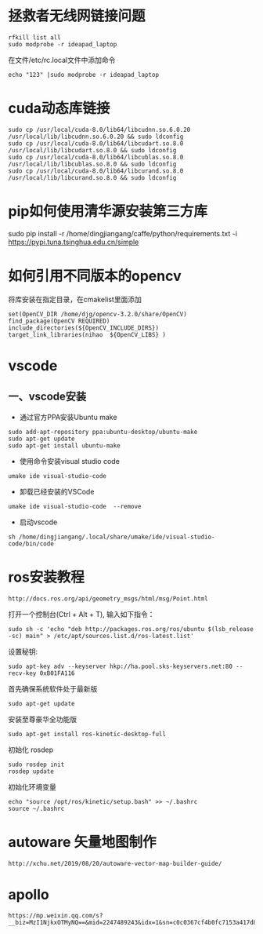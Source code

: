 # 拯救者无线网链接问题 
``` 
rfkill list all  
sudo modprobe -r ideapad_laptop 
```
在文件/etc/rc.local文件中添加命令
```
echo "123" |sudo modprobe -r ideapad_laptop
```

# cuda动态库链接 
```  
sudo cp /usr/local/cuda-8.0/lib64/libcudnn.so.6.0.20 /usr/local/lib/libcudnn.so.6.0.20 && sudo ldconfig  
sudo cp /usr/local/cuda-8.0/lib64/libcudart.so.8.0 /usr/local/lib/libcudart.so.8.0 && sudo ldconfig  
sudo cp /usr/local/cuda-8.0/lib64/libcublas.so.8.0 /usr/local/lib/libcublas.so.8.0 && sudo ldconfig  
sudo cp /usr/local/cuda-8.0/lib64/libcurand.so.8.0 /usr/local/lib/libcurand.so.8.0 && sudo ldconfig  
```  
# pip如何使用清华源安装第三方库
sudo pip install -r /home/dingjiangang/caffe/python/requirements.txt -i https://pypi.tuna.tsinghua.edu.cn/simple    

# 如何引用不同版本的opencv  
将库安装在指定目录，在cmakelist里面添加  
```  
set(OpenCV_DIR /home/djg/opencv-3.2.0/share/OpenCV)   
find_package(OpenCV REQUIRED)   
include_directories(${OpenCV_INCLUDE_DIRS})   
target_link_libraries(nihao  ${OpenCV_LIBS} ) 
```   

# vscode  
## 一、vscode安装  
+ 通过官方PPA安装Ubuntu make  
```
sudo add-apt-repository ppa:ubuntu-desktop/ubuntu-make  
sudo apt-get update  
sudo apt-get install ubuntu-make  
```
- 使用命令安装visual studio code 
```  
umake ide visual-studio-code  
``` 
- 卸载已经安装的VSCode  
```
umake ide visual-studio-code  --remove 
``` 
- 启动vscode
``` 
sh /home/dingjiangang/.local/share/umake/ide/visual-studio-code/bin/code  
``` 
# ros安装教程 
```
http://docs.ros.org/api/geometry_msgs/html/msg/Point.html
```
打开一个控制台(Ctrl + Alt + T), 输入如下指令：  
```  
sudo sh -c 'echo "deb http://packages.ros.org/ros/ubuntu $(lsb_release -sc) main" > /etc/apt/sources.list.d/ros-latest.list'        
```
设置秘钥:   
```  
sudo apt-key adv --keyserver hkp://ha.pool.sks-keyservers.net:80 --recv-key 0xB01FA116  
```  
首先确保系统软件处于最新版   
```  
sudo apt-get update    
```   
安装至尊豪华全功能版  
```  
sudo apt-get install ros-kinetic-desktop-full   
``` 
初始化 rosdep  
```  
sudo rosdep init  
rosdep update  
```  
初始化环境变量    
```   
echo "source /opt/ros/kinetic/setup.bash" >> ~/.bashrc
source ~/.bashrc
```  
# autoware 矢量地图制作  
```
http://xchu.net/2019/08/20/autoware-vector-map-builder-guide/
```
# apollo 
```
https://mp.weixin.qq.com/s?__biz=MzI1NjkxOTMyNQ==&mid=2247489243&idx=1&sn=c0c0367cf4b0fc7153a417d81872e5a9&chksm=ea1e04a9dd698dbfde60fa42e15d68dd8ae635ec36cf38d5ad91d46a425f60495bf1c1291ed6&mpshare=1&scene=1&srcid=0220tjUuhc6M54g8Jz2kLcA3&sharer_sharetime=1582507797627&sharer_shareid=6adc7543754f98d8bf71771d883d4444&exportkey=AclHjRZzpIh4Qa2b2iWXfAQ%3D&pass_ticket=2BcL21bjq061nj6Jt%2BzRBwCz3NKjZNiDclGhyGxsBGBkEn1%2Bop%2B7MwZPQEd1c1WU#rd
```
